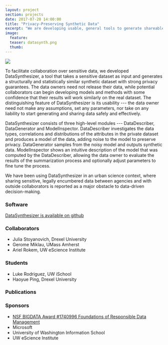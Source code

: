 ```yaml
---
layout: project
section: projects
date: 2017-07-20 14:00:00
title: "Privacy-Preserving Synthetic Data"
excerpt: "We are developing usable, general tools to generate shareable synthetic datasets with strong privacy guarantees from any input dataset."
image:
  feature:
  teaser: datasynth.png
  thumb:
---
```


<img class="teaser" src="{{ site.baseurl }}/images/datasynth.png">

To facilitate collaboration over sensitive data, we developed DataSynthesizer, a tool that takes a sensitive dataset as input and generates a structurally and statistically similar synthetic dataset with strong privacy guarantees. The data owners need not release their data, while potential  collaborators can begin developing models and methods with some confidence that their results will work similarly on the real dataset.  The distinguishing feature of DataSynthesizer is its usability --- the data owner need not make any assumptions, set any parameters, nor take on any liability to start generating and sharing data safely and effectively.

DataSynthesizer consists of three high-level modules --- DataDescriber, DataGenerator and ModelInspector. DataDescriber investigates the data types, correlations and distributions of the attributes in the private dataset and produces a model of the data, adding noise to the model to preserve privacy.
DataGenerator samples from the noisy model and outputs synthetic data. ModelInspector shows an intuitive description of the model that was computed by the DataDescriber, allowing the data owner to evaluate the results of the summarization process and optionally adjust parameters to fine tune the process.

We have been using DataSynthesizer in an urban science context, where sharing sensitive, legally encumbered data between agencies and with outside collaborators is reported as a major obstacle to data-driven decision-making.


### Software
[DataSynthesizer is available on github](https://github.com/DataResponsibly/DataSynthesizer)

### Collaborators
* Julia Stoyanovich, Drexel University
* Gerome Miklau, UMass Amherst
* Ariel Rokem, UW eScience Institute

### Students
* Luke Rodriguez, UW iSchool
* Haoyue Ping, Drexel University

### Publications


### Sponsors
* [NSF BIGDATA Award #1740996 Foundations of Responsible Data Management](https://www.nsf.gov/awardsearch/showAward?AWD_ID=1740996)
* Microsoft
* University of Washington Information School
* UW eScience Institute
